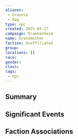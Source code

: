 ```yaml
---
aliases:
 - Grannie
 - Hag
type: npc
created: 2025-03-27
campaign: Drakkenheim
name: Grandmother
faction: Unaffiliated
group:
locations: []
race:
gender:
class:
tags:
 - npc
---
```

## Summary

## Significant Events

## Faction Associations
